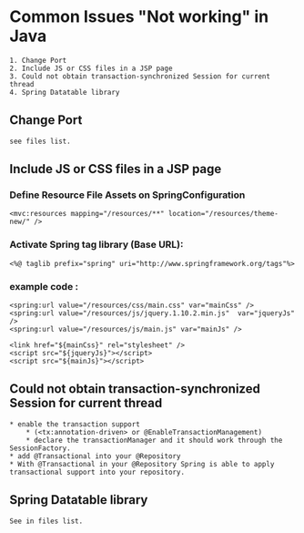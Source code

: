 # Common Issues "Not working" in Java
	1. Change Port
	2. Include JS or CSS files in a JSP page
	3. Could not obtain transaction-synchronized Session for current thread
	4. Spring Datatable library
	
	
## Change Port
	see files list.

## Include JS or CSS files in a JSP page
### Define Resource File Assets on SpringConfiguration
	<mvc:resources mapping="/resources/**" location="/resources/theme-new/" />
### Activate Spring tag library (Base URL): 
	<%@ taglib prefix="spring" uri="http://www.springframework.org/tags"%>
### example code : 
	<spring:url value="/resources/css/main.css" var="mainCss" />
	<spring:url value="/resources/js/jquery.1.10.2.min.js"  var="jqueryJs" />
	<spring:url value="/resources/js/main.js" var="mainJs" />

	<link href="${mainCss}" rel="stylesheet" />
    <script src="${jqueryJs}"></script>
    <script src="${mainJs}"></script>
	
## Could not obtain transaction-synchronized Session for current thread
	* enable the transaction support 
		* (<tx:annotation-driven> or @EnableTransactionManagement)
		* declare the transactionManager and it should work through the SessionFactory.
	* add @Transactional into your @Repository
	* With @Transactional in your @Repository Spring is able to apply transactional support into your repository.
	
## Spring Datatable library
	See in files list.
	
## 